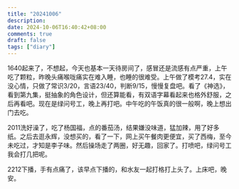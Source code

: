 ```yaml
---
title: "20241006"
description: 
date: 2024-10-06T16:40:42+08:00
comments: true
draft: false
tags: ["diary"]
---
```

1640起来了，不想起，今天也基本一天待房间了，感冒还是流感有点严重，上午吃了颗粒，昨晚头痛喉咙痛实在难入睡，也睡的很难受。上午做了模考27.4，实在没心情，只做了常识3/20，言语23/40，判断9/15，慢慢复盘吧。看了《神选》，看到第九集，挺抽象的角色设计，但还算能看，有双语字幕看起来也格外舒服，之后再看吧。现在是绿问号工，晚上再打吧。中午吃的午饭真的很一般啊，晚上想出门去吃。

2011洗好澡了，吃了杨国福，点的番茄汤，结果嫌没味道，猛加辣，用了好多纸。之后去逛永辉，没想买的，看了一下，网上买午餐肉更便宜，买了西梅，至今未吃过，才知是李子味。然后操场走了两圈，好无趣，回家了。打喷吧，绿问号工我会打几把呢。

2212下播，手有点痛了，该早点下播的，和水友一起打格打上头了。上床吧，晚安。

